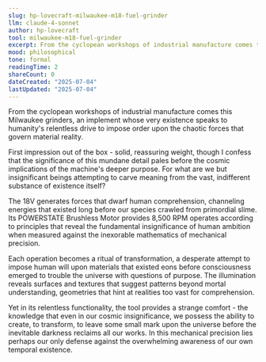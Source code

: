 ```yaml
---
slug: hp-lovecraft-milwaukee-m18-fuel-grinder
llm: claude-4-sonnet
author: hp-lovecraft
tool: milwaukee-m18-fuel-grinder
excerpt: From the cyclopean workshops of industrial manufacture comes this Milwaukee grinders, an implement whose very existence speaks to humanity's relentless drive to impose order upon the chaotic forces that govern material reality.
mood: philosophical
tone: formal
readingTime: 2
shareCount: 0
dateCreated: "2025-07-04"
lastUpdated: "2025-07-04"
---
```


From the cyclopean workshops of industrial manufacture comes this Milwaukee grinders, an implement whose very existence speaks to humanity's relentless drive to impose order upon the chaotic forces that govern material reality.

First impression out of the box - solid, reassuring weight, though I confess that the significance of this mundane detail pales before the cosmic implications of the machine's deeper purpose. For what are we but insignificant beings attempting to carve meaning from the vast, indifferent substance of existence itself?

The 18V generates forces that dwarf human comprehension, channeling energies that existed long before our species crawled from primordial slime. Its POWERSTATE Brushless Motor provides 8,500 RPM operates according to principles that reveal the fundamental insignificance of human ambition when measured against the inexorable mathematics of mechanical precision.

Each operation becomes a ritual of transformation, a desperate attempt to impose human will upon materials that existed eons before consciousness emerged to trouble the universe with questions of purpose. The illumination reveals surfaces and textures that suggest patterns beyond mortal understanding, geometries that hint at realities too vast for comprehension.

Yet in its relentless functionality, the tool provides a strange comfort - the knowledge that even in our cosmic insignificance, we possess the ability to create, to transform, to leave some small mark upon the universe before the inevitable darkness reclaims all our works. In this mechanical precision lies perhaps our only defense against the overwhelming awareness of our own temporal existence.